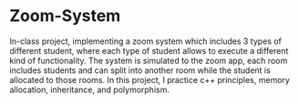 # Zoom-System
In-class project, implementing a zoom system which includes 3 types of different student, where each type of student allows to execute a different kind of functionality.
The system is simulated to the zoom app, each room includes students and can split into another room while the student is allocated to those rooms.
In this project, I practice c++ principles, memory allocation, inheritance, and polymorphism.
